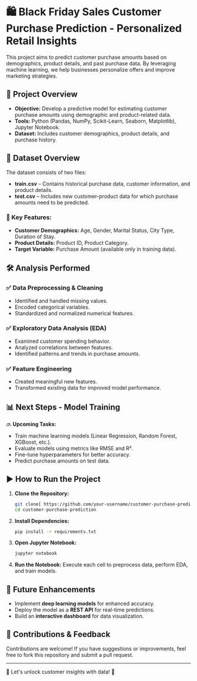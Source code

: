 # 🛍️ Black Friday Sales Customer Purchase Prediction - Personalized Retail Insights

This project aims to predict customer purchase amounts based on demographics, product details, and past purchase data. By leveraging machine learning, we help businesses personalize offers and improve marketing strategies.

## 🚀 Project Overview

- **Objective:** Develop a predictive model for estimating customer purchase amounts using demographic and product-related data.
- **Tools:** Python (Pandas, NumPy, Scikit-Learn, Seaborn, Matplotlib), Jupyter Notebook.
- **Dataset:** Includes customer demographics, product details, and purchase history.

## 📂 Dataset Overview

The dataset consists of two files:
- **train.csv** – Contains historical purchase data, customer information, and product details.
- **test.csv** – Includes new customer-product data for which purchase amounts need to be predicted.

### 🔑 Key Features:
- **Customer Demographics:** Age, Gender, Marital Status, City Type, Duration of Stay.
- **Product Details:** Product ID, Product Category.
- **Target Variable:** Purchase Amount (available only in training data).

## 🛠️ Analysis Performed

### ✅ Data Preprocessing & Cleaning
- Identified and handled missing values.
- Encoded categorical variables.
- Standardized and normalized numerical features.

### ✅ Exploratory Data Analysis (EDA)
- Examined customer spending behavior.
- Analyzed correlations between features.
- Identified patterns and trends in purchase amounts.

### ✅ Feature Engineering
- Created meaningful new features.
- Transformed existing data for improved model performance.

## 📊 Next Steps - Model Training

🔜 **Upcoming Tasks:**
- Train machine learning models (Linear Regression, Random Forest, XGBoost, etc.).
- Evaluate models using metrics like RMSE and R².
- Fine-tune hyperparameters for better accuracy.
- Predict purchase amounts on test data.

## ▶️ How to Run the Project

1. **Clone the Repository:**
   ```bash
   git clone[ https://github.com/your-username/customer-purchase-prediction.git](https://github.com/VivekBalmiki/Black-Friday-Sales-EDA-and-Feature-Engineering.git)
   cd customer-purchase-prediction
   ```
2. **Install Dependencies:**
   ```bash
   pip install -r requirements.txt
   ```
3. **Open Jupyter Notebook:**
   ```bash
   jupyter notebook
   ```
4. **Run the Notebook:** Execute each cell to preprocess data, perform EDA, and train models.

## 🔮 Future Enhancements

- Implement **deep learning models** for enhanced accuracy.
- Deploy the model as a **REST API** for real-time predictions.
- Build an **interactive dashboard** for data visualization.

## 🤝 Contributions & Feedback

Contributions are welcome! If you have suggestions or improvements, feel free to fork this repository and submit a pull request.

---

🚀 Let's unlock customer insights with data! 🛒

